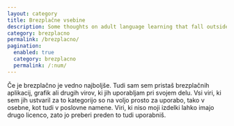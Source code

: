 ```yaml
---
layout: category
title: Brezplačne vsebine
description: Some thoughts on adult language learning that fall outside the standard techniques of translation and grammar study.
category: brezplacno
permalink: /brezplacno/
pagination: 
  enabled: true
  category: brezplacno
  permalink: /:num/
---
```


<p>Če je brezplačno je vedno najboljše. Tudi sam sem pristaš brezplačnih aplikacij, grafik ali drugih virov, ki jih uporabljam pri svojem delu. Vsi viri, ki sem jih ustvaril za to kategorijo so na voljo prosto za uporabo, tako v osebne, kot tudi v poslovne namene. Viri, ki niso moji izdelki lahko imajo drugo licenco, zato jo preberi preden to tudi uporabniš.</p>